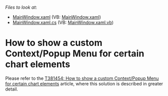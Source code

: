 <!-- default file list -->
*Files to look at*:

* [MainWindow.xaml](./CS/WpfApplication14/MainWindow.xaml) (VB: [MainWindow.xaml](./VB/WpfApplication14/MainWindow.xaml))
* [MainWindow.xaml.cs](./CS/WpfApplication14/MainWindow.xaml.cs) (VB: [MainWindow.xaml.vb](./VB/WpfApplication14/MainWindow.xaml.vb))
<!-- default file list end -->
# How to show a custom Context/Popup Menu for certain chart elements


<p>Please refer to the <a href="https://www.devexpress.com/Support/Center/p/T381454">T381454: How to show a custom Context/Popup Menu for certain chart elements</a> article, where this solution is described in greater detail.</p>

<br/>


